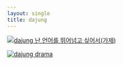 ```yaml
---
layout: single
title: dajung
---
```


[![dajung 난 언어를 뛰어넘고 싶어서(가제)](https://img.youtube.com/vi/pKY7wiN0waw/0.jpg)](https://www.youtube.com/watch?v=pKY7wiN0waw)

[![dajung drama](https://img.youtube.com/vi/vlHP0tmU7eE/0.jpg)](https://www.youtube.com/watch?v=vlHP0tmU7eE)


